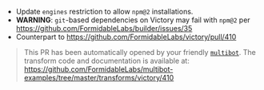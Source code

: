 * Update `engines` restriction to allow `npm@2` installations.
* **WARNING**: `git`-based dependencies on Victory may fail with `npm@2` per https://github.com/FormidableLabs/builder/issues/35
* Counterpart to https://github.com/FormidableLabs/victory/pull/410

> This PR has been automatically opened by your friendly [`multibot`](https://github.com/FormidableLabs/multibot/). The transform code and documentation is available at: https://github.com/FormidableLabs/multibot-examples/tree/master/transforms/victory/410
